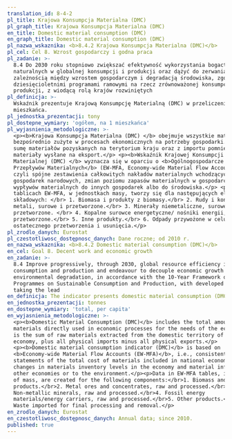```yaml
---
translation_id: 8-4-2
pl_title: Krajowa Konsumpcja Materialna (DMC)
pl_graph_title: Krajowa Konsumpcja Materialna (DMC)
en_title: Domestic material consumption (DMC)
en_graph_title: Domestic material consumption (DMC)
pl_nazwa_wskaznika: <b>8.4.2 Krajowa Konsumpcja Materialna (DMC)</b>
pl_cel: Cel 8. Wzrost gospodarczy i godna praca
pl_zadanie: >-
  8.4 Do 2030 roku stopniowo zwiększać efektywność wykorzystania bogactw
  naturalnych w globalnej konsumpcji i produkcji oraz dążyć do zerwania z
  zależnością między wzrostem gospodarczym i degradacją środowiska, zgodnie z
  dziesięcioletnimi programami ramowymi na rzecz zrównoważonej konsumpcji i
  produkcji, z wiodącą rolą krajów rozwiniętych
pl_definicja: >-
  Wskaźnik prezentuje Krajową Konsumpcję Materialną (DMC) w przeliczeniu na 1
  mieszkańca.
pl_jednostka_prezentacji: tony
pl_dostepne_wymiary: 'ogółem, na 1 mieszkańca'
pl_wyjasnienia_metodologiczne: >-
  <p><b>Krajowa Konsumpcja Materialna (DMC) </b> obejmuje wszystkie materiały
  bezpośrednio zużyte w procesach ekonomicznych na potrzeby gospodarki. Stanowi
  sumę materiałów pozyskanych na terytorium kraju oraz z importu pomniejszoną o
  materiały wysłane na eksport.</p> <p><b>Wskaźnik Krajowej Konsumpcji
  Materialnej (DMC) </b> wyznacza się w oparciu o <b>Ogólnogospodarcze Rachunki
  Przepływów Materialnych</b> (EW-MFA, Economy-wide Material Flow Accounts),
  czyli spójne zestawienia całkowitych nakładów materialnych wchodzących do
  gospodarek narodowych, zmian poziomu zapasów materialnych w gospodarce oraz
  wypływów materialnych do innych gospodarek albo do środowiska.</p> <p>Dane w
  tablicach EW-MFA, w jednostkach masy, tworzy się dla następujących elementów
  składowych: </br> 1. Biomasa i produkty z biomasy.</br> 2. Rudy i koncentraty
  metali, surowe i przetworzone.</br> 3. Minerały niemetaliczne, surowe i
  przetworzone. </br> 4. Kopalne surowce energetyczne/ nośniki energii, surowe i
  przetworzone.</br> 5. Inne produkty.</br> 6. Odpady przywożone w celu
  ostatecznego przetworzenia i usunięcia.</p>
pl_zrodlo_danych: Eurostat
pl_czestotliwosc_dostępnosc_danych: Dane roczne; od 2010 r.
en_nazwa_wskaznika: <b>8.4.2 Domestic material consumption (DMC)</b>
en_cel: Goal 8. Decent work and economic growth
en_zadanie: >-
  8.4 Improve progressively, through 2030, global resource efficiency in
  consumption and production and endeavour to decouple economic growth from
  environmental degradation, in accordance with the 10-Year Framework of
  Programmes on Sustainable Consumption and Production, with developed countries
  taking the lead
en_definicja: The indicator presents domestic material consumption (DMC) per capita.
en_jednostka_prezentacji: tonnes
en_dostepne_wymiary: 'total, per capita'
en_wyjasnienia_metodologiczne: >-
  <p><b>Domestic Material Consumption (DMC)</b> includes the total amount of
  materials directly used in economic processes for the needs of the economy. It
  is the sum of raw materials extracted from the domestic territory of the total
  economy, plus all physical imports minus all physical exports.</p>
  <p><b>Domestic material consumption indicator (DMC)</b> is based on
  <b>Economy-wide Material Flow Accounts (EW-MFA)</b>, i.e., consistent
  statements of the total cost of materials included in national economies,
  changes in materials inventory levels in the economy and material inflows to
  other economies or to the environment.</p><p>Data in EW-MFA tables, in units
  of mass, are created for the following components:</br>1. Biomass and biomass
  products.</br>2. Metal ores and concentrates, raw and processed.</br>3.
  Non-metallic minerals, raw and processed.</br>4. Fossil energy
  materials/energy carriers, raw and processed.</br>5. Other products.</br>6.
  Waste imported for final processing and removal.</p>
en_zrodlo_danych: Eurostat
en_czestotliwosc_dostępnosc_danych: Annual data; since 2010.
published: true
---
```

